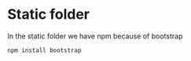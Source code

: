 # Static folder

In the static folder we have npm because of bootstrap

```
npm install bootstrap
```

